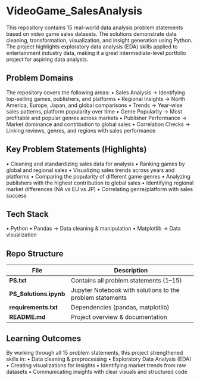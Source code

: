 # VideoGame_SalesAnalysis
This repository contains 15 real-world data analysis problem statements based on video game sales datasets. The solutions demonstrate data cleaning, transformation, visualization, and insight generation using Python.
The project highlights exploratory data analysis (EDA) skills applied to entertainment industry data, making it a great intermediate-level portfolio project for aspiring data analysts.

## Problem Domains

The repository covers the following areas:
	•	Sales Analysis → Identifying top-selling games, publishers, and platforms
	•	Regional Insights → North America, Europe, Japan, and global comparisons
	•	Trends → Year-wise sales patterns, platform popularity over time
	•	Genre Popularity → Most profitable and popular genres across markets
	•	Publisher Performance → Market dominance and contribution to global sales
	•	Correlation Checks → Linking reviews, genres, and regions with sales performance

 ## Key Problem Statements (Highlights)
 
  •	Cleaning and standardizing sales data for analysis
	•	Ranking games by global and regional sales
	•	Visualizing sales trends across years and platforms
	•	Comparing the popularity of different game genres
	•	Analyzing publishers with the highest contribution to global sales
	•	Identifying regional market differences (NA vs EU vs JP)
	•	Correlating genre/platform with sales success

 ## Tech Stack
  •	Python
	•	Pandas → Data cleaning & manipulation
	•	Matplotlib → Data visualization

## Repo Structure

| File | Description |
|------|-------------|
| **PS.txt** | Contains all problem statements (1–15) |
| **PS_Solutions.ipynb** | Jupyter Notebook with solutions to the problem statements |
| **requirements.txt** | Dependencies (pandas, matplotlib) |
| **README.md** | Project overview & documentation |

 ## Learning Outcomes

 By working through all 15 problem statements, this project strengthened skills in:
	•	Data cleaning & preprocessing
	•	Exploratory Data Analysis (EDA)
	•	Creating visualizations for insights
	•	Identifying market trends from raw datasets
	•	Communicating insights with clear visuals and structured code
